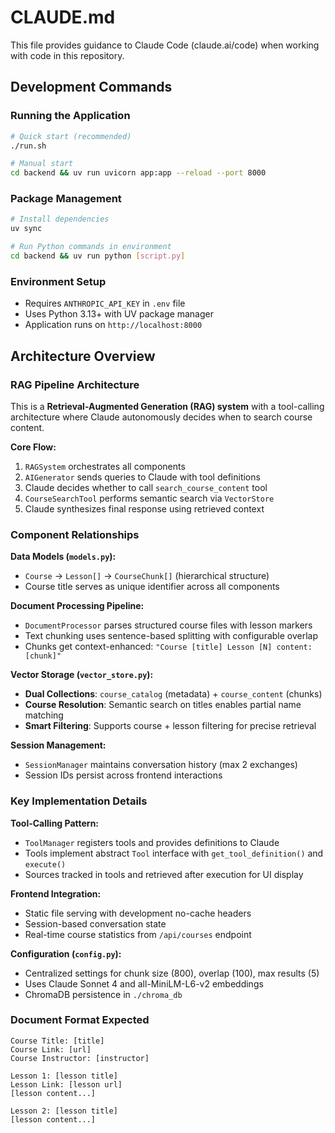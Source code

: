 # CLAUDE.md

This file provides guidance to Claude Code (claude.ai/code) when working with code in this repository.

## Development Commands

### Running the Application
```bash
# Quick start (recommended)
./run.sh

# Manual start
cd backend && uv run uvicorn app:app --reload --port 8000
```

### Package Management
```bash
# Install dependencies
uv sync

# Run Python commands in environment
cd backend && uv run python [script.py]
```

### Environment Setup
- Requires `ANTHROPIC_API_KEY` in `.env` file
- Uses Python 3.13+ with UV package manager
- Application runs on `http://localhost:8000`

## Architecture Overview

### RAG Pipeline Architecture
This is a **Retrieval-Augmented Generation (RAG) system** with a tool-calling architecture where Claude autonomously decides when to search course content.

**Core Flow:**
1. `RAGSystem` orchestrates all components
2. `AIGenerator` sends queries to Claude with tool definitions
3. Claude decides whether to call `search_course_content` tool
4. `CourseSearchTool` performs semantic search via `VectorStore`
5. Claude synthesizes final response using retrieved context

### Component Relationships

**Data Models (`models.py`):**
- `Course` → `Lesson[]` → `CourseChunk[]` (hierarchical structure)
- Course title serves as unique identifier across all components

**Document Processing Pipeline:**
- `DocumentProcessor` parses structured course files with lesson markers
- Text chunking uses sentence-based splitting with configurable overlap
- Chunks get context-enhanced: `"Course [title] Lesson [N] content: [chunk]"`

**Vector Storage (`vector_store.py`):**
- **Dual Collections**: `course_catalog` (metadata) + `course_content` (chunks)
- **Course Resolution**: Semantic search on titles enables partial name matching
- **Smart Filtering**: Supports course + lesson filtering for precise retrieval

**Session Management:**
- `SessionManager` maintains conversation history (max 2 exchanges)
- Session IDs persist across frontend interactions

### Key Implementation Details

**Tool-Calling Pattern:**
- `ToolManager` registers tools and provides definitions to Claude
- Tools implement abstract `Tool` interface with `get_tool_definition()` and `execute()`
- Sources tracked in tools and retrieved after execution for UI display

**Frontend Integration:**
- Static file serving with development no-cache headers
- Session-based conversation state
- Real-time course statistics from `/api/courses` endpoint

**Configuration (`config.py`):**
- Centralized settings for chunk size (800), overlap (100), max results (5)
- Uses Claude Sonnet 4 and all-MiniLM-L6-v2 embeddings
- ChromaDB persistence in `./chroma_db`

### Document Format Expected
```
Course Title: [title]
Course Link: [url]
Course Instructor: [instructor]

Lesson 1: [lesson title]
Lesson Link: [lesson url]
[lesson content...]

Lesson 2: [lesson title]
[lesson content...]
```